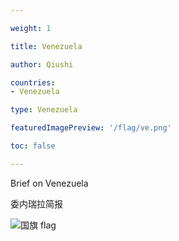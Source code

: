 ```yaml
---

weight: 1

title: Venezuela

author: Qiushi 

countries: 
- Venezuela

type: Venezuela

featuredImagePreview: '/flag/ve.png'

toc: false 

---
```


Brief on Venezuela

委内瑞拉简报 

<!--more-->

![国旗 flag](/flag/ve.png)